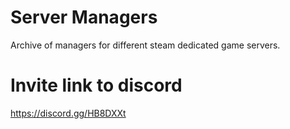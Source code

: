 # Server Managers
Archive of managers for different steam dedicated game servers.

# Invite link to discord
https://discord.gg/HB8DXXt
